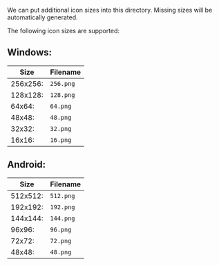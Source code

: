 We can put additional icon sizes into this directory. Missing sizes will be automatically generated.

The following icon sizes are supported:

Windows:
-

| Size    | Filename  |
|---------|-----------|
| 256x256:| `256.png` |
| 128x128:| `128.png` |
| 64x64:  | `64.png`  |
| 48x48:  | `48.png`  |
| 32x32:  | `32.png`  |
| 16x16:  | `16.png`  |

Android:
-

| Size    | Filename  |
|---------|-----------|
| 512x512:| `512.png` |
| 192x192:| `192.png` |
| 144x144:| `144.png` |
| 96x96:  | `96.png`  |
| 72x72:  | `72.png`  |
| 48x48:  | `48.png`  |
